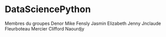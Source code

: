 # DataSciencePython

<!-- Projet d'analyse de donnees  -->
Membres du groupes
Denor Mike Fensly
Jasmin Elizabeth Jenny
Jnclaude Fleurboteau
Mercier Clifford Naourdjy